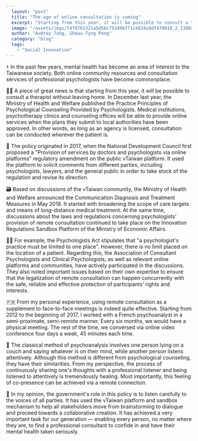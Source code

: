 ```yaml
---
  layout: "post"
  title: "The age of online consultation is coming"
  excerpt: "Starting from this year, it will be possible to consult a therapist without leaving home."
  image: "/assets/imgs/f4f8761321a5d56c753496f71c4834c0df470018_2_1380x774.jpeg"
  author: "Audrey Tang, Sheau-Tyng Peng"
  category: "blog"
  tags: 
    - "Social Innovation"
---
```


⚕️ In the past few years, mental health has become an area of interest to the Taiwanese society. Both online community resources and consultation services of professional psychologists have become commonplace.

👩‍⚕️ A piece of great news is that starting from this year, it will be possible to consult a therapist without leaving home. In December last year, the Ministry of Health and Welfare published the Practice Principles of Psychological Counseling Provided by Psychologists. Medical institutions, psychotherapy clinics and counseling offices will be able to provide online services when the plans they submit to local authorities have been approved. In other words, as long as an agency is licensed, consultation can be conducted wherever the patient is.

🎨 The policy originated in 2017, when the National Development Council first proposed a "Provision of services by doctors and psychologists via online platforms" regulatory amendment on the public vTaiwan platform. It used the platform to solicit comments from different parties, including psychologists, lawyers, and the general public in order to take stock of the regulation and revise its direction.

🗃️ Based on discussions of the vTaiwan community, the Ministry of Health and Welfare announced the Communication Diagnosis and Treatment Measures in May 2018. It started with broadening the scope of care targets and means of long-distance medical treatment. At the same time, discussions about the laws and regulations concerning psychologists' provision of remote consultation continued to take place on the Innovation Regulations Sandbox Platform of the Ministry of Economic Affairs.

👨‍⚕️ For example, the Psychologists Act stipulates that "a psychologist's practice must be limited to one place". However, there is no limit placed on the location of a patient. Regarding this, the Association of Consultant Psychologists and Clinical Psychologists, as well as relevant online platforms and communities, have actively participated in the discussions. They also noted important issues based on their own expertise to ensure that the legalization of remote consultation can happen concurrently with the safe, reliable and effective protection of participants' rights and interests.

🇫🇷 From my personal experience, using remote consultation as a supplement to face-to-face meetings is indeed quite effective. Starting from 2012 to the beginning of 2017, I worked with a French psychoanalyst in a semi-proximate, semi-remote manner. Every six months, we would have a physical meeting. The rest of the time, we conversed via online video conference four days a week, 45 minutes each time.

💺 The classical method of psychoanalysis involves one person lying on a couch and saying whatever is on their mind, while another person listens attentively. Although this method is different from psychological counseling, they have their similarities. From my perspective, the process of continuously sharing one's thoughts with a professional listener and being listened to attentively is tremendously healing. Most importantly, this feeling of co-presence can be achieved via a remote connection.

💝 In my opinion, the government's role in this policy is to listen carefully to the voices of all parties. It has used the vTaiwan platform and sandbox mechanism to help all stakeholders move from brainstorming to dialogue and proceed towards a collaborative creation. It has achieved a very important task for our generation — enabling every person, no matter where they are, to find a professional consultant to confide in and have their mental health taken seriously.
